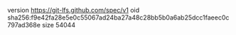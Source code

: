 version https://git-lfs.github.com/spec/v1
oid sha256:f9e42fa28e5e0c55067ad24ba27a48c28bb5b0a6ab25dcc1faeec0c797ad368e
size 54044
